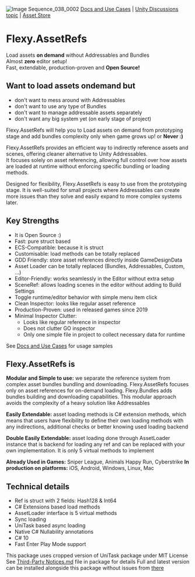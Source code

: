 ﻿![Image Sequence_038_0002](https://github.com/user-attachments/assets/792efb83-33db-4c8c-8e92-2c8e5a363522)
[Docs and Use Cases](Documentation.md) 
| [Unity Discussions topic](https://discussions.unity.com/t/flexy-assetrefs-v5-0-0-released/1605799) 
| [Asset Store](https://u3d.as/3u78) 

**Flexy.AssetRefs**
===================

Load assets **on demand** without Addressables and Bundles  
Almost **zero** editor setup!  
Fast, extendable, production-proven and **Open Source!**

**Want to load assets ondemand but**
-----------------------
- don't want to mess around with Addressables
- don't want to use any type of Bundles
- don't want to manage addressable assets separately
- don't want any big system yet (on early stage of project)

Flexy.AssetRefs will help you to Load assets on demand from prototyping stage and add bundles 
complexity only when game grows up! or **Never :)**

Flexy.AssetRefs provides an efficient way to indirectly reference assets and scenes, offering 
cleaner alternative to Unity Addressables.  
It focuses solely on asset referencing, allowing full control over 
how assets are loaded at runtime without enforcing specific bundling or loading methods.

Designed for flexibility, Flexy.AssetRefs is easy to use from the prototyping stage. 
It is well-suited for small projects where Addressables can create more issues than they solve and easily expand to 
more complex systems later.

**Key Strengths**
------------------
- It is Open Source :)
- Fast: pure struct based 
- ECS-Compatible: because it is struct
- Customisable: load methods can be totally replaced 
- GDD Friendly: store asset references directly inside GameDesignData
- Asset Loader can be totally replaced (Bundles, Addressables, Custom, ...)
- Editor-Friendly: works seamlessly in the Editor without extra setup
- SceneRef: allows loading scenes in the editor without adding to Build Settings
- Toggle runtime/editor behavior with simple menu item click
- Clean Inspector: looks like regular asset reference
- Production-Proven: used in released games since 2019
- Minimal Inspector Clutter:
  - Looks like regular reference in inspector
  - Does not clutter GO inspector
  - Only one simple file in project to collect necessary data for runtime

See [Docs and Use Cases](Documentation.md) for usage samples   


**Flexy.AssetRefs is**
-----------------------
**Modular and Simple to use:** we separate the reference system from complex asset bundles bundling and downloading. 
Flexy.AssetRefs focuses only on asset references for on-demand loading. Flexy.Bundles adds bundles building 
and downloading capabilities. This modular approach avoids the complexity of a heavy solution like Addressables

**Easily Extendable:** asset loading methods is C# extension methods, which means that users have flexibility to define 
their own loading methods with any indirections, additional checks or better knowing used loading backend

**Double Easily Extendable:** asset loading done through AssetLoader instance that is backend for loading any ref 
and can be replaced with your own implementation. It is only 5 virtual methods to implement 

**Already Used in Games:** Sniper League, Animals Happy Run, Cyberstrike
**In production on platforms:** iOS, Android, Windows, Linux, Mac

**Technical details**
---------------------
- Ref is struct with 2 fields: Hash128 & Int64
- C# Extensions based load methods
- AssetLoader interface is 5 virtual methods
- Sync loading 
- UniTask based async loading 
- Native C# Nullability annotations
- C# 10
- Fast Enter Play Mode support



This package uses cropped version of UniTask package under MIT License  
See [Third-Party Notices.md](ThirdPartyNotices.md) file in package for details
Full and latest version can be installed alongside this package without issues from [there](https://github.com/Cysharp/UniTask)  